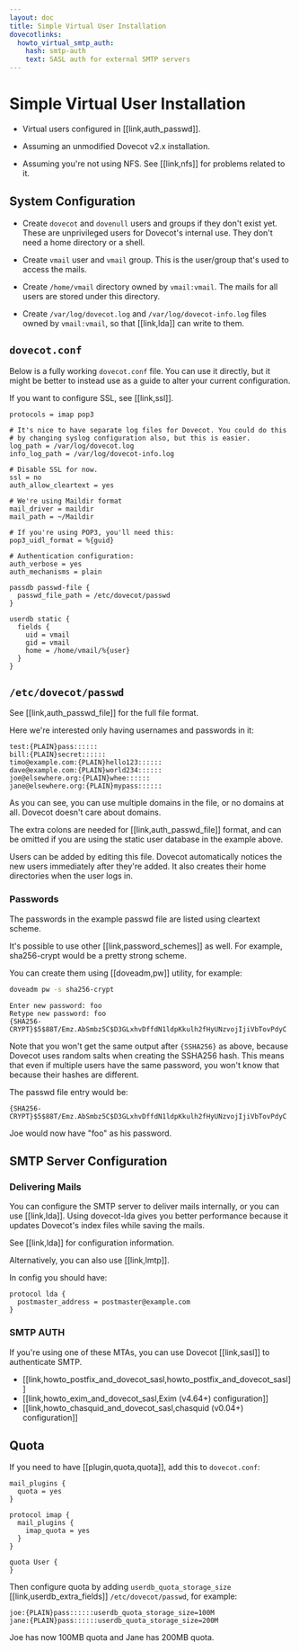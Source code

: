 ```yaml
---
layout: doc
title: Simple Virtual User Installation
dovecotlinks:
  howto_virtual_smtp_auth:
    hash: smtp-auth
    text: SASL auth for external SMTP servers
---
```


# Simple Virtual User Installation

- Virtual users configured in [[link,auth_passwd]].

- Assuming an unmodified Dovecot v2.x installation.

- Assuming you're not using NFS. See [[link,nfs]] for problems related to it.

## System Configuration

- Create `dovecot` and `dovenull` users and groups if they don't exist yet.
  These are unprivileged users for Dovecot's internal use. They don't need
  a home directory or a shell.

- Create `vmail` user and `vmail` group. This is the user/group that's used
  to access the mails.

- Create `/home/vmail` directory owned by `vmail:vmail`. The mails for
  all users are stored under this directory.

- Create `/var/log/dovecot.log` and `/var/log/dovecot-info.log` files owned
  by `vmail:vmail`, so that [[link,lda]] can write to them.

## `dovecot.conf`

Below is a fully working `dovecot.conf` file. You can use it directly,
but it might be better to instead use as a guide to alter your current
configuration.

If you want to configure SSL, see [[link,ssl]].

```[dovecot.conf]
protocols = imap pop3

# It's nice to have separate log files for Dovecot. You could do this
# by changing syslog configuration also, but this is easier.
log_path = /var/log/dovecot.log
info_log_path = /var/log/dovecot-info.log

# Disable SSL for now.
ssl = no
auth_allow_cleartext = yes

# We're using Maildir format
mail_driver = maildir
mail_path = ~/Maildir

# If you're using POP3, you'll need this:
pop3_uidl_format = %{guid}

# Authentication configuration:
auth_verbose = yes
auth_mechanisms = plain

passdb passwd-file {
  passwd_file_path = /etc/dovecot/passwd
}

userdb static {
  fields {
    uid = vmail
    gid = vmail
    home = /home/vmail/%{user}
  }
}
```

## `/etc/dovecot/passwd`

See [[link,auth_passwd_file]] for the full file format.

Here we're interested only having usernames and passwords in it:

```
test:{PLAIN}pass::::::
bill:{PLAIN}secret::::::
timo@example.com:{PLAIN}hello123::::::
dave@example.com:{PLAIN}world234::::::
joe@elsewhere.org:{PLAIN}whee::::::
jane@elsewhere.org:{PLAIN}mypass::::::
```

As you can see, you can use multiple domains in the file, or no domains at
all. Dovecot doesn't care about domains.

The extra colons are needed for [[link,auth_passwd_file]] format, and can be
omitted if you are using the static user database in the example above.

Users can be added by editing this file. Dovecot automatically notices the
new users immediately after they're added. It also creates their home
directories when the user logs in.

### Passwords

The passwords in the example passwd file are listed using cleartext scheme.

It's possible to use other [[link,password_schemes]] as well. For example,
sha256-crypt would be a pretty strong scheme.

You can create them using [[doveadm,pw]] utility, for example:

```sh
doveadm pw -s sha256-crypt
```
```
Enter new password: foo
Retype new password: foo
{SHA256-CRYPT}$5$88T/Emz.AbSmbz5C$D3GLxhvDffdN1ldpKkulh2fHyUNzvojIjiVbTovPdyC
```

Note that you won't get the same output after `{SSHA256}` as above, because
Dovecot uses random salts when creating the SSHA256 hash. This means that
even if multiple users have the same password, you won't know that because
their hashes are different.

The passwd file entry would be:

```
{SHA256-CRYPT}$5$88T/Emz.AbSmbz5C$D3GLxhvDffdN1ldpKkulh2fHyUNzvojIjiVbTovPdyC
```

Joe would now have "foo" as his password.

## SMTP Server Configuration

### Delivering Mails

You can configure the SMTP server to deliver mails internally, or you can use
[[link,lda]]. Using dovecot-lda gives you better performance because it updates
Dovecot's index files while saving the mails.

See [[link,lda]] for configuration information.

Alternatively, you can also use [[link,lmtp]].

In config you should have:

```[dovecot.conf]
protocol lda {
  postmaster_address = postmaster@example.com
}
```

### SMTP AUTH

If you're using one of these MTAs, you can use Dovecot [[link,sasl]] to
authenticate SMTP.

- [[link,howto_postfix_and_dovecot_sasl,howto_postfix_and_dovecot_sasl]]
- [[link,howto_exim_and_dovecot_sasl,Exim (v4.64+) configuration]]
- [[link,howto_chasquid_and_dovecot_sasl,chasquid (v0.04+) configuration]]

## Quota

If you need to have [[plugin,quota,quota]], add this to `dovecot.conf`:

```[dovecot.conf]
mail_plugins {
  quota = yes
}

protocol imap {
  mail_plugins {
    imap_quota = yes
  }
}

quota User {
}
```

Then configure quota by adding `userdb_quota_storage_size`
[[link,userdb_extra_fields]] `/etc/dovecot/passwd`, for example:

```
joe:{PLAIN}pass::::::userdb_quota_storage_size=100M
jane:{PLAIN}pass::::::userdb_quota_storage_size=200M
```

Joe has now 100MB quota and Jane has 200MB quota.
